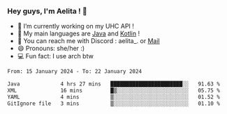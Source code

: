 ### Hey guys, I'm Aelita ! 👋

- 🔭 I’m currently working on my UHC API !
- 🌱 My main languages are [Java](https://www.oracle.com/java/) and [Kotlin](https://kotlinlang.org/) !
- 💬 You can reach me with Discord : aelita_. or [Mail](mailto:pro.shinobuu@gmail.com)
- 😄 Pronouns: she/her :) 
- 💻 Fun fact: I use arch btw

<!--START_SECTION:waka-->

```txt
From: 15 January 2024 - To: 22 January 2024

Java             4 hrs 27 mins   ███████████████████████░░   91.63 %
XML              16 mins         █▒░░░░░░░░░░░░░░░░░░░░░░░   05.75 %
YAML             4 mins          ▒░░░░░░░░░░░░░░░░░░░░░░░░   01.52 %
GitIgnore file   3 mins          ▒░░░░░░░░░░░░░░░░░░░░░░░░   01.10 %
```

<!--END_SECTION:waka-->
